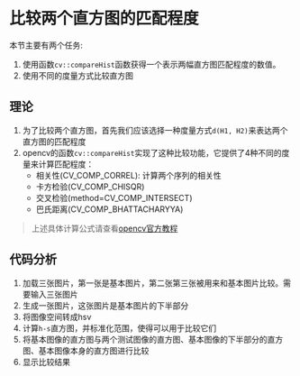 # 比较两个直方图的匹配程度
本节主要有两个任务:
1. 使用函数`cv::compareHist`函数获得一个表示两幅直方图匹配程度的数值。
2. 使用不同的度量方式比较直方图

## 理论
1. 为了比较两个直方图，首先我们应该选择一种度量方式`d(H1, H2)`来表达两个直方图的匹配程度
2. opencv的函数`cv::compareHist`实现了这种比较功能，它提供了4种不同的度量来计算匹配程度：
	- 相关性(CV_COMP_CORREL): 计算两个序列的相关性
	- 卡方检验(CV_COMP_CHISQR)
	- 交叉检验(method=CV_COMP_INTERSECT)
	- 巴氏距离(CV_COMP_BHATTACHARYYA)
> 上述具体计算公式请查看[opencv官方教程](https://docs.opencv.org/3.4.1/d8/dc8/tutorial_histogram_comparison.html)

## 代码分析
1. 加载三张图片，第一张是基本图片，第二张第三张被用来和基本图片比较。需要输入三张图片
2. 生成一张图片，这张图片是基本图片的下半部分
3. 将图像空间转成hsv
4. 计算`h-s`直方图，并标准化范围，使得可以用于比较它们
5. 将基本图像的直方图与两个测试图像的直方图、基本图像的下半部分的直方图、基本图像本身的直方图进行比较
6. 显示比较结果

